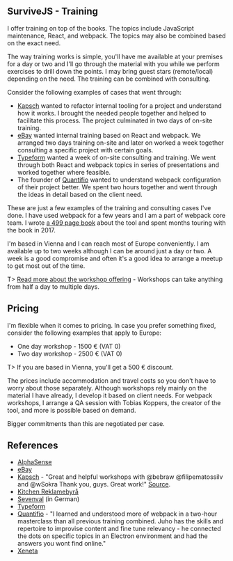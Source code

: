 ## SurviveJS - Training

I offer training on top of the books. The topics include JavaScript maintenance, React, and webpack. The topics may also be combined based on the exact need.

The way training works is simple, you'll have me available at your premises for a day or two and I'll go through the material with you while we perform exercises to drill down the points. I may bring guest stars (remote/local) depending on the need. The training can be combined with consulting.

Consider the following examples of cases that went through:

* [Kapsch](http://www.kapsch.net/) wanted to refactor internal tooling for a project and understand how it works. I brought the needed people together and helped to facilitate this process. The project culminated in two days of on-site training.
* [eBay](https://www.ebay.de/) wanted internal training based on React and webpack. We arranged two days training on-site and later on worked a week together consulting a specific project with certain goals.
* [Typeform](https://www.typeform.com/) wanted a week of on-site consulting and training. We went through both React and webpack topics in series of presentations and worked together where feasible.
* The founder of [Quantifio](http://www.quantifio.no/) wanted to understand webpack configuration of their project better. We spent two hours together and went through the ideas in detail based on the client need.

These are just a few examples of the training and consulting cases I've done. I have used webpack for a few years and I am a part of webpack core team. I wrote [a 499 page book](https://www.amazon.com/dp/9526868803) about the tool and spent months touring with the book in 2017.

I'm based in Vienna and I can reach most of Europe conveniently. I am available up to two weeks although I can be around just a day or two. A week is a good compromise and often it's a good idea to arrange a meetup to get most out of the time.

T> [Read more about the workshop offering](/workshop/) - Workshops can take anything from half a day to multiple days.

## Pricing

I'm flexible when it comes to pricing. In case you prefer something fixed, consider the following examples that apply to Europe:

* One day workshop - 1500 € (VAT 0)
* Two day workshop - 2500 € (VAT 0)

T> If you are based in Vienna, you'll get a 500 € discount.

The prices include accommodation and travel costs so you don't have to worry about those separately. Although workshops rely mainly on the material I have already, I develop it based on client needs. For webpack workshops, I arrange a QA session with Tobias Koppers, the creator of the tool, and more is possible based on demand.

Bigger commitments than this are negotiated per case.

## References

* [AlphaSense](https://www.alpha-sense.com/)
* [eBay](https://www.ebay.de/)
* [Kapsch](http://www.kapsch.net/) - "Great and helpful workshops with @bebraw @filipematossilv and @wSokra Thank you, guys. Great work!" [Source](https://twitter.com/aalbericio/status/935574136528818177).
* [Kitchen Reklamebyrå](http://www.kitchen.no/)
* [Sevenval](https://www.sevenval.com/blog/5093/webpack-master-ein-kurzer-ruckblick-auf-unseren-workshop-mit-bebraw/) (in German)
* [Typeform](https://www.typeform.com/)
* [Quantifio](http://www.quantifio.no/) - "I learned and understood more of webpack in a two-hour masterclass than all previous training combined. Juho has the skills and repertoire to improvise content and fine tune relevancy - he connected the dots on specific topics in an Electron environment and had the answers you wont find online."
* [Xeneta](https://www.xeneta.com/)
